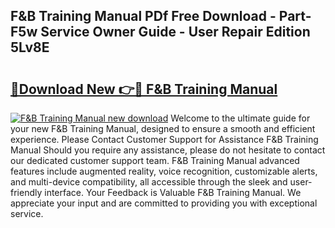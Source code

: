 ## F&B Training Manual PDf Free Download - Part-F5w Service Owner Guide - User Repair Edition 5Lv8E

# <h2><a href="http://bc27013.oget.top/?id=F%26B+Training+Manual">🔗Download New 👉🔴 F&B Training Manual</a></h2>

[![F&B Training Manual new download](https://i.imgur.com/5g1atiW.png)](http://bc27013.oget.top/?id=F%26B+Training+Manual)
Welcome to the ultimate guide for your new F&B Training Manual, designed to ensure a smooth and efficient experience. Please Contact Customer Support for Assistance F&B Training Manual Should you require any assistance, please do not hesitate to contact our dedicated customer support team. F&B Training Manual advanced features include augmented reality, voice recognition, customizable alerts, and multi-device compatibility, all accessible through the sleek and user-friendly interface. Your Feedback is Valuable F&B Training Manual. We appreciate your input and are committed to providing you with exceptional service.
